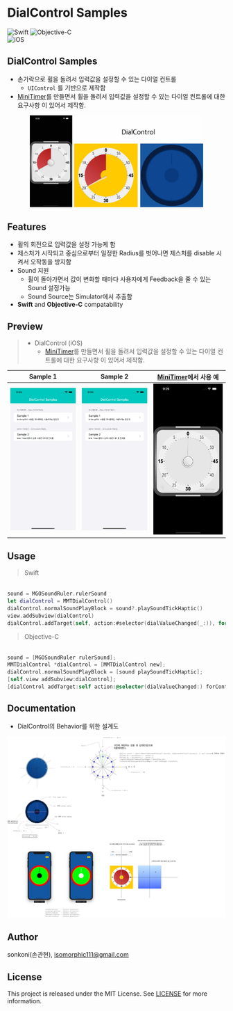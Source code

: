 # DialControl Samples 

![Swift](https://img.shields.io/badge/Swift-F05138?style=flat-square&logo=Swift&logoColor=white)
![Objective-C](https://img.shields.io/badge/Objective--C-3A95E3?style=flat-square&logo=apple&logoColor=white)<br/>
![iOS](https://img.shields.io/badge/IOS-000000?style=flat-square&logo=ios&logoColor=white)

## **DialControl Samples**
- 손가락으로 휠을 돌려서 입력값을 설정할 수 있는 다이얼 컨트롤
    - `UIControl` 를 기반으로 제작함
- [MiniTimer](https://apps.apple.com/app/id1618148240)를 만들면서 휠을 돌려서 입력값을 설정할 수 있는 다이얼 컨트롤에 대한 요구사항 이 있어서 제작함.
<p align="center"><img src="./screenshot/230520b1.jpg" width="400"></p>


## Features
*  휠의 회전으로 입력값을 설정 가능케 함
*  제스처가 시작되고 중심으로부터 일정한 Radius를 벗어나면 제스처를 disable 시켜서 오작동을 방지함    
*  Sound 지원
    * 휠이 돌아가면서 값이 변화할 때마다 사용자에게 Feedback을 줄 수 있는 Sound 설정가능 
    * Sound Source는 Simulator에서 추출함     
*  **Swift** and **Objective-C** compatability


## Preview
> - DialControl (iOS)
>   - [MiniTimer](https://apps.apple.com/app/id1618148240)를 만들면서 휠을 돌려서 입력값을 설정할 수 있는 다이얼 컨트롤에 대한 요구사항 이 있어서 제작함.


Sample 1 | Sample 2 | [MiniTimer](https://apps.apple.com/app/id1618148240)에서 사용 예
---|---|---
<img src="./screenshot/Simulator Screen Recording - iPhone 14 - 2023-05-20 at 09.05.19.gif" width="250">|<img src="./screenshot/Simulator Screen Recording - iPhone 14 - 2023-05-20 at 09.05.53.gif" width="250">|<img src="./screenshot/Simulator Screen Recording - iPhone 14 Pro - 2023-05-20 at 09.29.19.gif" width="250">


## Usage

> Swift
```swift

sound = MGOSoundRuler.rulerSound
let dialControl = MMTDialControl()
dialControl.normalSoundPlayBlock = sound?.playSoundTickHaptic()
view.addSubview(dialControl)
dialControl.addTarget(self, action:#selector(dialValueChanged(_:)), for: .valueChanged)

```

> Objective-C
```objective-c

sound = [MGOSoundRuler rulerSound];
MMTDialControl *dialControl = [MMTDialControl new];
dialControl.normalSoundPlayBlock = [sound playSoundTickHaptic];
[self.view addSubview:dialControl];
[dialControl addTarget:self action:@selector(dialValueChanged:) forControlEvents:UIControlEventValueChanged];

```

## Documentation

- DialControl의 Behavior를 위한 설계도
<img src="./screenshot/230520a2.jpg" width="1000">

## Author

sonkoni(손관현), isomorphic111@gmail.com 

## License

This project is released under the MIT License. See [LICENSE](https://github.com/sonkoni/Collection-of-Toy-Projects/blob/main/LICENSE) for more information.
